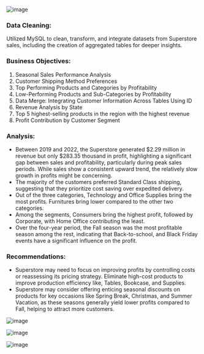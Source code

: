   ![image](https://github.com/user-attachments/assets/56b08150-1b92-4d5a-aecc-deb2011c78a6)

### Data Cleaning:
Utilized MySQL to clean, transform, and integrate datasets from Superstore sales, including the creation of aggregated tables for deeper insights.
  
### Business Objectives: 
1.	Seasonal Sales Performance Analysis
2.	Customer Shipping Method Preferences
3.	Top Performing Products and Categories by Profitability
4.	Low-Performing Products and Sub-Categories by Profitability 
5.	Data Merge: Integrating Customer Information Across Tables Using ID
6.	Revenue Analysis by State
7.	Top 5 highest-selling products in the region with the highest revenue
8.	Profit Contribution by Customer Segment

### Analysis: 

-	Between 2019 and 2022, the Superstore generated $2.29 million in revenue but only $283.35 thousand in profit, highlighting a significant gap between sales and profitability, particularly during peak sales periods. While sales show a consistent upward trend, the relatively slow growth in profits might be concerning.
-	The majority of the customers preferred Standard Class shipping, suggesting that they prioritize cost saving over expedited delivery.
-	Out of the three categories, Technology and Office Supplies bring the most profits. Furnitures bring lower compared to the other two categories.
-	Among the segments, Consumers bring the highest profit, followed by Corporate, with Home Office contributing the least.
-	Over the four-year period, the Fall season was the most profitable season among the rest, indicating that Back-to-school, and Black Friday events have a significant influence on the profit.

### Recommendations:
 
-	Superstore may need to focus on improving profits by controlling costs or reassessing its pricing strategy. Eliminate high-cost products to improve production efficiency like, Tables, Bookcase, and Supplies.
-	Superstore may consider offering enticing seasonal discounts on products for key occasions like Spring Break, Christmas, and Summer Vacation, as these seasons generally yield lower profits compared to Fall, helping to attract more customers. 


![image](https://github.com/user-attachments/assets/de4b8114-1200-45d5-aa3a-f4d98bd49121)

![image](https://github.com/user-attachments/assets/f14dca90-5a96-46e5-aa80-f7c0e29e5760)

![image](https://github.com/user-attachments/assets/88eb0a5f-eb41-48e4-b6f2-334caf8b8d5d)

